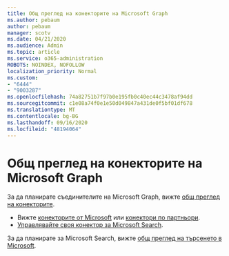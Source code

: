 ```yaml
---
title: Общ преглед на конекторите на Microsoft Graph
ms.author: pebaum
author: pebaum
manager: scotv
ms.date: 04/21/2020
ms.audience: Admin
ms.topic: article
ms.service: o365-administration
ROBOTS: NOINDEX, NOFOLLOW
localization_priority: Normal
ms.custom:
- "6444"
- "9003287"
ms.openlocfilehash: 74a82751b7f97b0e195fb0c40ec44c3478af94dd
ms.sourcegitcommit: c1e08a74f0e1e50d049847a431de0f5bf01df678
ms.translationtype: MT
ms.contentlocale: bg-BG
ms.lasthandoff: 09/16/2020
ms.locfileid: "48194064"
---
```

# <a name="overview-of-microsoft-graph-connectors"></a>Общ преглед на конекторите на Microsoft Graph

За да планирате съединителите на Microsoft Graph, вижте  [общ преглед на конекторите](https://docs.microsoft.com/microsoftsearch/connectors-overview).

- Вижте [конекторите от Microsoft](https://docs.microsoft.com/microsoftsearch/connectors-gallery#Microsoft) или  [конектори по партньори](https://docs.microsoft.com/microsoftsearch/connectors-gallery#Partners).
- [Управлявайте своя конектор за Microsoft Search](https://docs.microsoft.com/microsoftsearch/manage-connector).

За да планирате за Microsoft Search, вижте  [общ преглед на търсенето в Microsoft](https://docs.microsoft.com/microsoftsearch/overview-microsoft-search).
